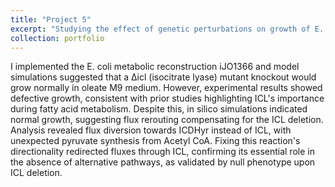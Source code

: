 ```yaml
---
title: "Project 5"
excerpt: "Studying the effect of genetic perturbations on growth of E. coli using genome scale metabolic models. <br/><img src='/images/500x300.png'>"
collection: portfolio
---
```


I implemented the E. coli metabolic reconstruction iJO1366 and model simulations suggested that a Δicl (isocitrate lyase) mutant knockout would grow normally in oleate M9 medium. However, experimental results showed defective growth, consistent with prior studies highlighting ICL's importance during fatty acid metabolism. Despite this, in silico simulations indicated normal growth, suggesting flux rerouting compensating for the ICL deletion. Analysis revealed flux diversion towards ICDHyr instead of ICL, with unexpected pyruvate synthesis from Acetyl CoA. Fixing this reaction's directionality redirected fluxes through ICL, confirming its essential role in the absence of alternative pathways, as validated by null phenotype upon ICL deletion.
